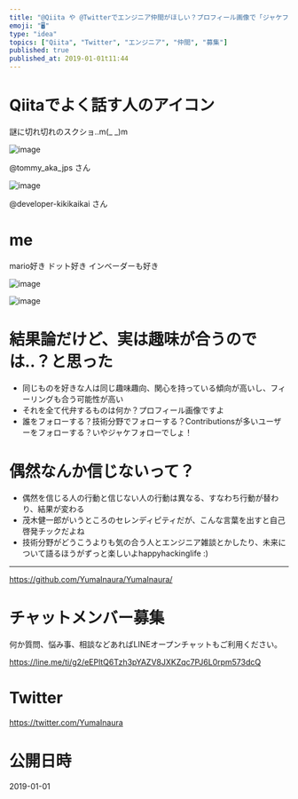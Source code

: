 ```yaml
---
title: "@Qiita や @Twitterでエンジニア仲間がほしい？プロフィール画像で「ジャケフォロー」はいかが？"
emoji: "🖥"
type: "idea"
topics: ["Qiita", "Twitter", "エンジニア", "仲間", "募集"]
published: true
published_at: 2019-01-01t11:44
---
```


# Qiitaでよく話す人のアイコン

謎に切れ切れのスクショ‥m(_ _)m

![image](https://user-images.githubusercontent.com/13635059/50569964-d8dd3f80-0db9-11e9-96c8-0a4d1b3a443a.png)

@tommy_aka_jps さん

![image](https://user-images.githubusercontent.com/13635059/50569966-e1357a80-0db9-11e9-9533-878115891ae6.png)

@developer-kikikaikai さん

# me

mario好き
ドット好き
インベーダーも好き

![image](https://user-images.githubusercontent.com/13635059/50569960-bba87100-0db9-11e9-94c6-d2f0c878e45a.png)

![image](https://user-images.githubusercontent.com/13635059/50569987-04145e80-0dbb-11e9-90f5-6d1931acbba4.png)


# 結果論だけど、実は趣味が合うのでは‥？と思った

- 同じものを好きな人は同じ趣味趣向、関心を持っている傾向が高いし、フィーリングも合う可能性が高い
- それを全て代弁するものは何か？プロフィール画像ですよ
- 誰をフォローする？技術分野でフォローする？Contributionsが多いユーザーをフォローする？いやジャケフォローでしょ！

# 偶然なんか信じないって？

- 偶然を信じる人の行動と信じない人の行動は異なる、すなわち行動が替わり、結果が変わる
- 茂木健一郎がいうところのセレンディピティだが、こんな言葉を出すと自己啓発チックだよね
- 技術分野がどうこうよりも気の合う人とエンジニア雑談とかしたり、未来について語るほうがずっと楽しいよhappyhackinglife :)


---

https://github.com/YumaInaura/YumaInaura/








<!-- Update From Qiita API -->

# チャットメンバー募集


何か質問、悩み事、相談などあればLINEオープンチャットもご利用ください。

https://line.me/ti/g2/eEPltQ6Tzh3pYAZV8JXKZqc7PJ6L0rpm573dcQ





# Twitter


https://twitter.com/YumaInaura


<!-- Update From Qiita API -->



# 公開日時

2019-01-01
